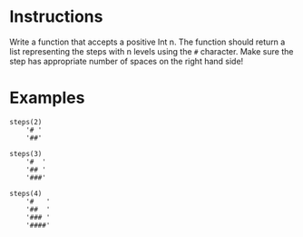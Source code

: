 # Instructions
Write a function that accepts a positive Int n. The function should return a list representing the steps with n levels using the `#`
character. Make sure the step has appropriate number of spaces on the right hand side!

# Examples
```
steps(2)
    '# '
    '##'

steps(3)
    '#  '
    '## '
    '###'

steps(4)
    '#   '
    '##  '
    '### '
    '####'
```
